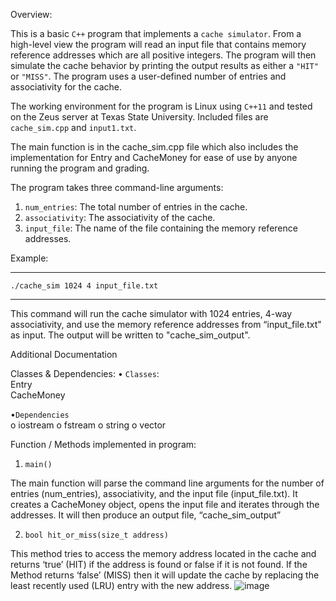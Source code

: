 Overview:

This is a basic ``C++`` program that implements a ``cache simulator``. From a high-level view the program will read an input file that contains memory reference addresses which are all positive integers. The program will then simulate the cache behavior by printing the output results as either a ``"HIT"`` or ``"MISS"``. The program uses a user-defined number of entries and associativity for the cache. 

The working environment for the program is Linux using ``C++11`` and tested on the Zeus server at Texas State University. Included files are ``cache_sim.cpp`` and ``input1.txt``. 

The main function is in the cache_sim.cpp file which also includes the implementation for Entry and CacheMoney for ease of use by anyone running the program and grading.

The program takes three command-line arguments:

1. ``num_entries``: The total number of entries in the cache.
2. ``associativity``: The associativity of the cache.
3. ``input_file``: The name of the file containing the memory reference addresses.

Example:

***
``./cache_sim 1024 4 input_file.txt``
***

This command will run the cache simulator with 1024 entries, 4-way associativity, and use the memory reference addresses from “input_file.txt" as input. The output will be written to "cache_sim_output".


Additional Documentation 

Classes & Dependencies: 
•	``Classes``:     
   Entry		
   CacheMoney 

•``Dependencies``         
o	iostream
o	fstream
o	string
o	vector

Function / Methods implemented in program:

1.	``main()``

The main function will parse the command line arguments for the number of entries (num_entries), associativity, and the input file (input_file.txt). It creates a CacheMoney object, opens the input file and iterates through the addresses. It will then produce an output file, “cache_sim_output”


2.	 ``bool hit_or_miss(size_t address)``

This method tries to access the memory address located in the cache and returns ‘true’ (HIT) if the address is found or false if it is not found.  If the Method returns ‘false’ (MISS) then it will update the cache by replacing the least recently used (LRU) entry with the new address. 
![image](https://github.com/Dillon-Fleharty/Cache-Simulator/assets/93058579/cf4226d3-0d7f-4d05-b48f-199702069f6b)
